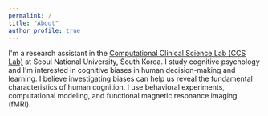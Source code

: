 ```yaml
---
permalink: /
title: "About"
author_profile: true
---
```


I'm a research assistant in the [Computational Clinical Science Lab (CCS Lab)](https://ccs-lab.github.io/) at Seoul National University, South Korea. I study cognitive psychology and I'm interested in cognitive biases in human decision-making and learning. I believe investigating biases can help us reveal the fundamental characteristics of human cognition. I use behavioral experiments, computational modeling, and functional magnetic resonance imaging (fMRI).